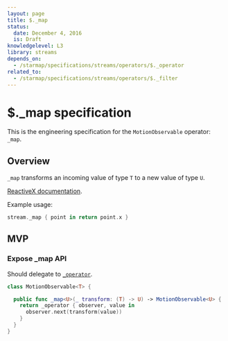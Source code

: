 ```yaml
---
layout: page
title: $._map
status:
  date: December 4, 2016
  is: Draft
knowledgelevel: L3
library: streams
depends_on:
  - /starmap/specifications/streams/operators/$._operator
related_to:
  - /starmap/specifications/streams/operators/$._filter
---
```


# $._map specification

This is the engineering specification for the `MotionObservable` operator: `_map`.

## Overview

`_map` transforms an incoming value of type `T` to a new value of type `U`.

[ReactiveX documentation](http://reactivex.io/documentation/operators/map.html).

Example usage:

```swift
stream._map { point in return point.x }
```

## MVP

### Expose _map API

Should delegate to [`_operator`](operator).

```swift
class MotionObservable<T> {

  public func _map<U>(_ transform: (T) -> U) -> MotionObservable<U> {
    return _operator { observer, value in
      observer.next(transform(value))
    }
  }
}
```
